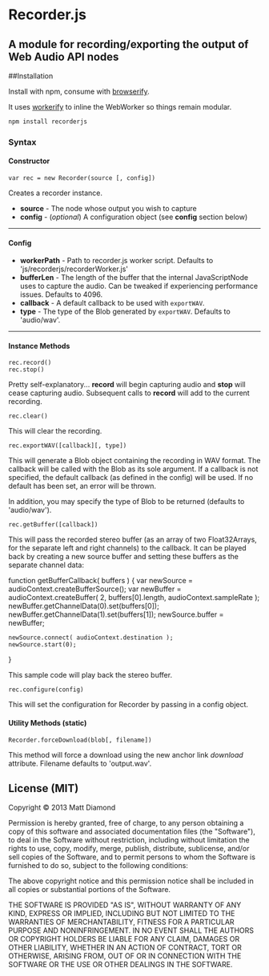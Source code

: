 # Recorder.js

## A module for recording/exporting the output of Web Audio API nodes

##Installation

Install with npm, consume with [browserify](https://github.com/substack/node-browserify).

It uses [workerify](https://github.com/shama/workerify) to inline the WebWorker
so things remain modular.


```bash
npm install recorderjs
```


### Syntax
#### Constructor
    var rec = new Recorder(source [, config])

Creates a recorder instance.

- **source** - The node whose output you wish to capture
- **config** - (*optional*) A configuration object (see **config** section below)

---------
#### Config

- **workerPath** - Path to recorder.js worker script. Defaults to 'js/recorderjs/recorderWorker.js'
- **bufferLen** - The length of the buffer that the internal JavaScriptNode uses to capture the audio. Can be tweaked if experiencing performance issues. Defaults to 4096.
- **callback** - A default callback to be used with `exportWAV`.
- **type** - The type of the Blob generated by `exportWAV`. Defaults to 'audio/wav'.

---------
#### Instance Methods

    rec.record()
    rec.stop()

Pretty self-explanatory... **record** will begin capturing audio and **stop** will cease capturing audio. Subsequent calls to **record** will add to the current recording.

    rec.clear()

This will clear the recording.

    rec.exportWAV([callback][, type])

This will generate a Blob object containing the recording in WAV format. The callback will be called with the Blob as its sole argument. If a callback is not specified, the default callback (as defined in the config) will be used. If no default has been set, an error will be thrown.

In addition, you may specify the type of Blob to be returned (defaults to 'audio/wav').

    rec.getBuffer([callback])

This will pass the recorded stereo buffer (as an array of two Float32Arrays, for the separate left and right channels) to the callback. It can be played back by creating a new source buffer and setting these buffers as the separate channel data:

  function getBufferCallback( buffers ) {
    var newSource = audioContext.createBufferSource();
    var newBuffer = audioContext.createBuffer( 2, buffers[0].length, audioContext.sampleRate );
    newBuffer.getChannelData(0).set(buffers[0]);
    newBuffer.getChannelData(1).set(buffers[1]);
    newSource.buffer = newBuffer;

    newSource.connect( audioContext.destination );
    newSource.start(0);
  }

This sample code will play back the stereo buffer.


    rec.configure(config)

This will set the configuration for Recorder by passing in a config object.

#### Utility Methods (static)

    Recorder.forceDownload(blob[, filename])

This method will force a download using the new anchor link *download* attribute. Filename defaults to 'output.wav'.

## License (MIT)

Copyright © 2013 Matt Diamond

Permission is hereby granted, free of charge, to any person obtaining a copy of this software and associated documentation files (the "Software"), to deal in the Software without restriction, including without limitation the rights to use, copy, modify, merge, publish, distribute, sublicense, and/or sell copies of the Software, and to permit persons to whom the Software is furnished to do so, subject to the following conditions:

The above copyright notice and this permission notice shall be included in all copies or substantial portions of the Software.

THE SOFTWARE IS PROVIDED "AS IS", WITHOUT WARRANTY OF ANY KIND, EXPRESS OR IMPLIED, INCLUDING BUT NOT LIMITED TO THE WARRANTIES OF MERCHANTABILITY, FITNESS FOR A PARTICULAR PURPOSE AND NONINFRINGEMENT. IN NO EVENT SHALL THE AUTHORS OR COPYRIGHT HOLDERS BE LIABLE FOR ANY CLAIM, DAMAGES OR OTHER LIABILITY, WHETHER IN AN ACTION OF CONTRACT, TORT OR OTHERWISE, ARISING FROM, OUT OF OR IN CONNECTION WITH THE SOFTWARE OR THE USE OR OTHER DEALINGS IN THE SOFTWARE.

